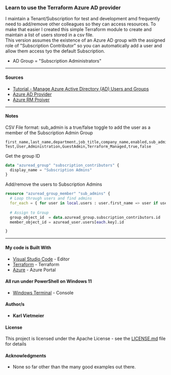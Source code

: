 ### Learn to use the Terraform Azure AD provider

I maintain a Tenant/Subscription for test and development amd frequently need to add/remove other colleagues so they can access resources. To make that easier I created this simple Terraform module to create and maintain a list of users stored in a csv file.  
This version assumes the existence of an Azure AD group with the assigned role of "Subscription Contributor" so you can automatically add a user and allow them access tyo the default Subscription.

- AD Group = "Subscription Administrators"

___

#### Sources

- [Tutorial - Manage Azure Active Directory (AD) Users and Groups](https://learn.hashicorp.com/tutorials/terraform/azure-ad)
- [Azure AD Provider](https://registry.terraform.io/providers/hashicorp/azuread/latest/docs/data-sources/domains)
- [Azure RM Proiver](https://registry.terraform.io/providers/hashicorp/azurerm/latest/docs)

___

#### Notes

CSV File format:
sub_admin is a true/false toggle to add the user as a member of the Subscription Admin Group

```text
first_name,last_name,department,job_title,company_name,enabled,sub_admin
Test,User,Administration,GuestAdmin,Terraform_Managed,true,false
```

Get the group ID

```terraform
data "azuread_group" "subscription_contributors" {
  display_name = "Subscription Admins"
}
```

Add/remove the users to Subscription Admins

```terraform
resource "azuread_group_member" "sub_admins" {
  # Loop through users and find admins
  for_each = { for user in local.users : user.first_name => user if user.sub_admin =="true"}
  
  # Assign to Group
  group_object_id  = data.azuread_group.subscription_contributors.id
  member_object_id = azuread_user.users[each.key].id

}
```

___
  
#### My code is Built With

- [Visual Studio Code](https://code.visualstudio.com/) - Editor
- [Terraform](https://www.terraform.io/) - Terraform
- [Azure](portal.azure.com) - Azure Portal

#### All run under PowerShell on Windows 11

- [Windows Terminal](https://docs.microsoft.com/en-us/windows/terminal/) - Console

#### Author/s

- **Karl Vietmeier**

#### License

This project is licensed under the Apache License - see the [LICENSE.md](../../../LICENSE.md) file for details

#### Acknowledgments

- None so far other than the many good examples out there.
